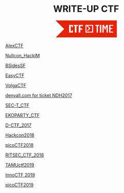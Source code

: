 <h1 align="center">WRITE-UP CTF</h1>

<p align="center"><img src="Files/CTFTIME.png"></p>

<a href="https://github.com/Ne0Lux-C1Ph3r/WRITE-UP/tree/master/AlexCTF" target="_blank">AlexCTF</a>

<a href="https://github.com/Ne0Lux-C1Ph3r/WRITE-UP/tree/master/Nullcon_HackIM" target="_blank">Nullcon_HackIM</a>

<a href="https://github.com/Ne0Lux-C1Ph3r/WRITE-UP/tree/master/BSidesSF" target="_blank">BSidesSF</a>

<a href="https://github.com/Ne0Lux-C1Ph3r/WRITE-UP/tree/master/EasyCTF" target="_blank">EasyCTF</a>

<a href="https://github.com/Ne0Lux-C1Ph3r/WRITE-UP/tree/master/VolgaCTF/VC.md" target="_blank">VolgaCTF</a>

<a href="https://github.com/Ne0Lux-C1Ph3r/WRITE-UP/tree/master/denyall.com/flag.md" target="_blank">denyall.com for ticket NDH2017</a>

<a href="https://github.com/Ne0Lux-C1Ph3r/WRITE-UP/tree/master/SEC-T_CTF/Report.md" target="_blank">SEC-T_CTF</a>

<a href="https://github.com/Ne0Lux-C1Ph3r/WRITE-UP/tree/master/EKOPARTY_CTF" target="_blank">EKOPARTY_CTF</a>

<a href="https://github.com/Ne0Lux-C1Ph3r/WRITE-UP/tree/master/D-CTF_2017" target="_blank">D-CTF_2017</a>

<a href="https://github.com/Ne0Lux-C1Ph3r/WRITE-UP/tree/master/Hackcon2018/Crypto/Ron_Adi_and_Leonard.md" target="_blank">Hackcon2018</a>

<a href="https://github.com/Ne0Lux-C1Ph3r/WRITE-UP/tree/master/picoCTF2018/index.md" target="_blank">picoCTF2018</a>

<a href="https://github.com/Ne0Lux-C1Ph3r/WRITE-UP/tree/master/RITSEC_CTF_2018/index.md" target="_blank">RITSEC_CTF_2018</a>

<a href="https://github.com/Ne0Lux-C1Ph3r/WRITE-UP/tree/master/TAMUctf2019/index.md" target="_blank">TAMUctf2019</a>

<a href="https://github.com/Ne0Lux-C1Ph3r/WRITE-UP/tree/master/InnoCTF%202019/index.md" target="_blank">InnoCTF 2019</a>

<a href="https://github.com/Ne0Lux-C1Ph3r/WRITE-UP/tree/master/picoCTF2019/index.md" target="_blank">picoCTF2019</a>
